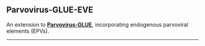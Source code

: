 ## Parvovirus-GLUE-EVE

An extension to **[Parvovirus-GLUE](https://github.com/giffordlabcvr/Parvovirus-GLUE)**, incorporating endogenous parvoviral elements (EPVs).

* * * * *
